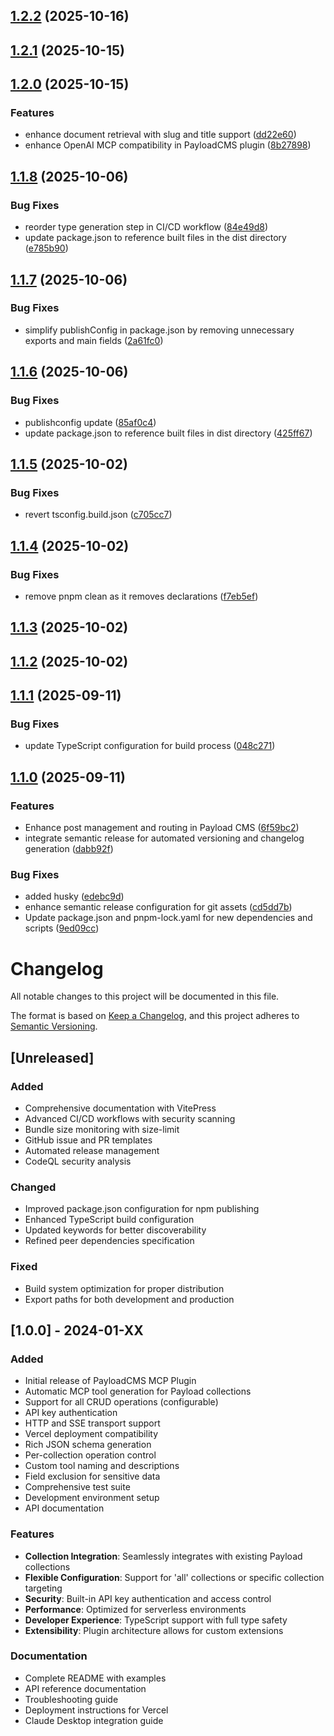 ## [1.2.2](https://github.com/Antler-Digital/payload-plugin-mcp/compare/v1.2.1...v1.2.2) (2025-10-16)

## [1.2.1](https://github.com/Antler-Digital/payload-plugin-mcp/compare/v1.2.0...v1.2.1) (2025-10-15)

## [1.2.0](https://github.com/Antler-Digital/payload-plugin-mcp/compare/v1.1.8...v1.2.0) (2025-10-15)

### Features

* enhance document retrieval with slug and title support ([dd22e60](https://github.com/Antler-Digital/payload-plugin-mcp/commit/dd22e60c01d1005e42dc9c43c90cfddf9f01180b))
* enhance OpenAI MCP compatibility in PayloadCMS plugin ([8b27898](https://github.com/Antler-Digital/payload-plugin-mcp/commit/8b27898a6aecb6edb7a607a1b08a29d00e769002))

## [1.1.8](https://github.com/Antler-Digital/payload-plugin-mcp/compare/v1.1.7...v1.1.8) (2025-10-06)

### Bug Fixes

* reorder type generation step in CI/CD workflow ([84e49d8](https://github.com/Antler-Digital/payload-plugin-mcp/commit/84e49d8c4c52f00d9f858188a3bcf0791d29ee66))
* update package.json to reference built files in the dist directory ([e785b90](https://github.com/Antler-Digital/payload-plugin-mcp/commit/e785b90afd7d0b95efd06130516a9b412d96f371))

## [1.1.7](https://github.com/Antler-Digital/payload-plugin-mcp/compare/v1.1.6...v1.1.7) (2025-10-06)

### Bug Fixes

* simplify publishConfig in package.json by removing unnecessary exports and main fields ([2a61fc0](https://github.com/Antler-Digital/payload-plugin-mcp/commit/2a61fc0cb01c4cf66454630f535f9313695db1c9))

## [1.1.6](https://github.com/Antler-Digital/payload-plugin-mcp/compare/v1.1.5...v1.1.6) (2025-10-06)

### Bug Fixes

* publishconfig update ([85af0c4](https://github.com/Antler-Digital/payload-plugin-mcp/commit/85af0c4c9ebc2a2a0d2a097d306ef19876f56893))
* update package.json to reference built files in dist directory ([425ff67](https://github.com/Antler-Digital/payload-plugin-mcp/commit/425ff67e286663cd5004ca6240fdec6c958a30e9))

## [1.1.5](https://github.com/Antler-Digital/payload-plugin-mcp/compare/v1.1.4...v1.1.5) (2025-10-02)

### Bug Fixes

* revert tsconfig.build.json ([c705cc7](https://github.com/Antler-Digital/payload-plugin-mcp/commit/c705cc760ea3c82406dd0d2c69a8a3a4e9d18936))

## [1.1.4](https://github.com/Antler-Digital/payload-plugin-mcp/compare/v1.1.3...v1.1.4) (2025-10-02)

### Bug Fixes

* remove pnpm clean as it removes declarations ([f7eb5ef](https://github.com/Antler-Digital/payload-plugin-mcp/commit/f7eb5ef6c15cc8563f893dfba582eaa06595c6a3))

## [1.1.3](https://github.com/Antler-Digital/payload-plugin-mcp/compare/v1.1.2...v1.1.3) (2025-10-02)

## [1.1.2](https://github.com/Antler-Digital/payload-plugin-mcp/compare/v1.1.1...v1.1.2) (2025-10-02)

## [1.1.1](https://github.com/Antler-Digital/payload-plugin-mcp/compare/v1.1.0...v1.1.1) (2025-09-11)

### Bug Fixes

* update TypeScript configuration for build process ([048c271](https://github.com/Antler-Digital/payload-plugin-mcp/commit/048c271337ba546acf7016e82f4a5f202ad34790))

## [1.1.0](https://github.com/Antler-Digital/payload-plugin-mcp/compare/v1.0.0...v1.1.0) (2025-09-11)

### Features

* Enhance post management and routing in Payload CMS ([6f59bc2](https://github.com/Antler-Digital/payload-plugin-mcp/commit/6f59bc2aaf52601df66f98a3dd4b800d88d6561c))
* integrate semantic release for automated versioning and changelog generation ([dabb92f](https://github.com/Antler-Digital/payload-plugin-mcp/commit/dabb92f5b0882dee01429c2e98c50722f7ad2c4b))

### Bug Fixes

* added husky ([edebc9d](https://github.com/Antler-Digital/payload-plugin-mcp/commit/edebc9d60d495282a68597f368c152a870aa88b2))
* enhance semantic release configuration for git assets ([cd5dd7b](https://github.com/Antler-Digital/payload-plugin-mcp/commit/cd5dd7b2e11336d7091f3e7cd681ceaa82f67a00))
* Update package.json and pnpm-lock.yaml for new dependencies and scripts ([9ed09cc](https://github.com/Antler-Digital/payload-plugin-mcp/commit/9ed09cc20567cd18a5e92440130b30de8b4f81d1))

# Changelog

All notable changes to this project will be documented in this file.

The format is based on [Keep a Changelog](https://keepachangelog.com/en/1.0.0/),
and this project adheres to [Semantic Versioning](https://semver.org/spec/v2.0.0.html).

## [Unreleased]

### Added
- Comprehensive documentation with VitePress
- Advanced CI/CD workflows with security scanning
- Bundle size monitoring with size-limit
- GitHub issue and PR templates
- Automated release management
- CodeQL security analysis

### Changed
- Improved package.json configuration for npm publishing
- Enhanced TypeScript build configuration
- Updated keywords for better discoverability
- Refined peer dependencies specification

### Fixed
- Build system optimization for proper distribution
- Export paths for both development and production

## [1.0.0] - 2024-01-XX

### Added
- Initial release of PayloadCMS MCP Plugin
- Automatic MCP tool generation for Payload collections
- Support for all CRUD operations (configurable)
- API key authentication
- HTTP and SSE transport support
- Vercel deployment compatibility
- Rich JSON schema generation
- Per-collection operation control
- Custom tool naming and descriptions
- Field exclusion for sensitive data
- Comprehensive test suite
- Development environment setup
- API documentation

### Features
- **Collection Integration**: Seamlessly integrates with existing Payload collections
- **Flexible Configuration**: Support for 'all' collections or specific collection targeting
- **Security**: Built-in API key authentication and access control
- **Performance**: Optimized for serverless environments
- **Developer Experience**: TypeScript support with full type safety
- **Extensibility**: Plugin architecture allows for custom extensions

### Documentation
- Complete README with examples
- API reference documentation
- Troubleshooting guide
- Deployment instructions for Vercel
- Claude Desktop integration guide
